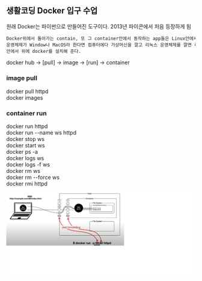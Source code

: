## 생활코딩 Docker 입구 수업

원래 Docker는 파이썬으로 만들어진 도구이다.
2013년 파이콘에서 처음 등장하게 됨

```bash
Docker위에서 돌아가는 contain, 또 그 container안에서 동작하는 app들은 Linux안에서 동작하는 app들이다.
운영체제가 Window나 MacOS라 한다면 컴퓨터에다 가상머신을 깔고 리눅스 운영체제를 깔면 리눅스 운영체제
안에서 위에 docker를 설치해 준다.
```

docker hub -> [pull] -> image -> [run] -> container

### image pull
docker pull httpd </br>
docker images </br>

### container run
docker run httpd </br>
docker run --name ws httpd </br>
docker stop ws </br>
docker start ws </br>
docker ps -a </br>
docker logs ws </br>
docker logs -f ws </br>
docker rm ws </br>
docker rm --force ws </br>
docker rmi httpd </br>


![Docker_네트워크.jpg](Docker_네트워크.jpg)
